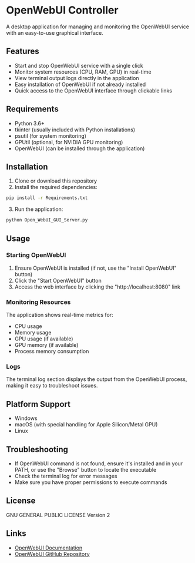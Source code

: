 # OpenWebUI Controller

A desktop application for managing and monitoring the OpenWebUI service with an easy-to-use graphical interface.

## Features

- Start and stop OpenWebUI service with a single click
- Monitor system resources (CPU, RAM, GPU) in real-time
- View terminal output logs directly in the application
- Easy installation of OpenWebUI if not already installed
- Quick access to the OpenWebUI interface through clickable links

## Requirements

- Python 3.6+
- tkinter (usually included with Python installations)
- psutil (for system monitoring)
- GPUtil (optional, for NVIDIA GPU monitoring)
- OpenWebUI (can be installed through the application)

## Installation

1. Clone or download this repository
2. Install the required dependencies:

```bash
pip install -r Requirements.txt
```

3. Run the application:

```bash
python Open_WebUI_GUI_Server.py
```

## Usage

### Starting OpenWebUI

1. Ensure OpenWebUI is installed (if not, use the "Install OpenWebUI" button)
2. Click the "Start OpenWebUI" button
3. Access the web interface by clicking the "http://localhost:8080" link

### Monitoring Resources

The application shows real-time metrics for:
- CPU usage
- Memory usage
- GPU usage (if available)
- GPU memory (if available)
- Process memory consumption

### Logs

The terminal log section displays the output from the OpenWebUI process, making it easy to troubleshoot issues.

## Platform Support

- Windows
- macOS (with special handling for Apple Silicon/Metal GPU)
- Linux

## Troubleshooting

- If OpenWebUI command is not found, ensure it's installed and in your PATH, or use the "Browse" button to locate the executable
- Check the terminal log for error messages
- Make sure you have proper permissions to execute commands

## License

GNU GENERAL PUBLIC LICENSE Version 2
                       

## Links

- [OpenWebUI Documentation](https://docs.openwebui.com/)
- [OpenWebUI GitHub Repository](https://github.com/open-webui/open-webui)

